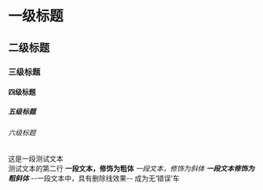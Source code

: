 # 一级标题
## 二级标题
### 三级标题
#### 四级标题
##### 五级标题
###### 六级标题

这是一段测试文本<br>
测试文本的第二行
**一段文本，修饰为粗体**
*一段文本，修饰为斜体*
***一段文本修饰为粗斜体***
--一段文本中，具有删除线效果--
成为无‘错误’车
